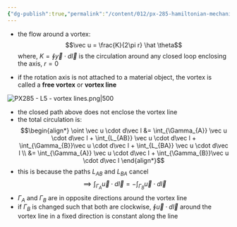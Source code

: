 ```yaml
---
{"dg-publish":true,"permalink":"/content/012/px-285-hamiltonian-mechanics-and-fluid-dynamics/term-2-fluid-dynamics/l-potential-flows/px-285-l5a-vortex-lines/","noteIcon":"1","created":"2025-08-27T13:15:28.569+01:00","updated":"2025-03-07T13:40:15.000+00:00"}
---
```


- the flow around a vortex:
$$\vec u = \frac{K}{2\pi r} \hat \theta$$
	where, $K = \oint \vec y \cdot d\vec l$ is the circulation around any closed loop enclosing the axis, $r = 0$

- if the rotation axis is not attached to a material object, the vortex is called a **free vortex** or **vortex line**

![PX285 - L5 - vortex lines.png|500](/img/user/pics/PX285%20-%20L5%20-%20vortex%20lines.png)

- the closed path above does not enclose the vortex line
- the total circulation is:
$$\begin{align*}
\oint \vec u \cdot d\vec l  &= \int_{\Gamma_{A}} \vec u \cdot d\vec l  + \int_{L_{AB}} \vec u \cdot d\vec l  + \int_{\Gamma_{B}}\vec u \cdot d\vec l  + \int_{L_{BA}} \vec u \cdot d\vec l  \\
&= \int_{\Gamma_{A}} \vec u \cdot d\vec l  + \int_{\Gamma_{B}}\vec u \cdot d\vec l
\end{align*}$$
- this is because the paths $L_{AB}$ and $L_{BA}$ cancel
$$\implies \int_{\Gamma_{A}} \vec u \cdot d\vec l  = - \int_{\Gamma_{B}}\vec u \cdot d\vec l$$
- $\Gamma_{A}$ and $\Gamma_{B}$ are in opposite directions around the vortex line
- if $\Gamma_{B}$ is changed such that both are clockwise, $\oint \vec u \cdot d\vec l$ around the vortex line in a fixed direction is constant along the line
